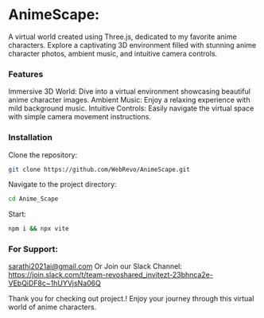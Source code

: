 # AnimeScape:
A virtual world created using Three.js, dedicated to my favorite anime characters. Explore a captivating 3D environment filled with stunning anime character photos, ambient music, and intuitive camera controls.

### Features
Immersive 3D World: Dive into a virtual environment showcasing beautiful anime character images.
Ambient Music: Enjoy a relaxing experience with mild background music.
Intuitive Controls: Easily navigate the virtual space with simple camera movement instructions.

### Installation
Clone the repository:

```bash
git clone https://github.com/WebRevo/AnimeScape.git
```

Navigate to the project directory:

```bash
cd Anime_Scape
```
Start:

```bash
npm i && npx vite
```

### For Support: 
sarathi2021ai@gmail.com
Or
Join our Slack Channel:
https://join.slack.com/t/team-revoshared_invitezt-23bhnca2e-VEbQiDF8c~1hUYVjsNa06Q

Thank you for checking out project.! 
Enjoy your journey through this virtual world of anime characters.
